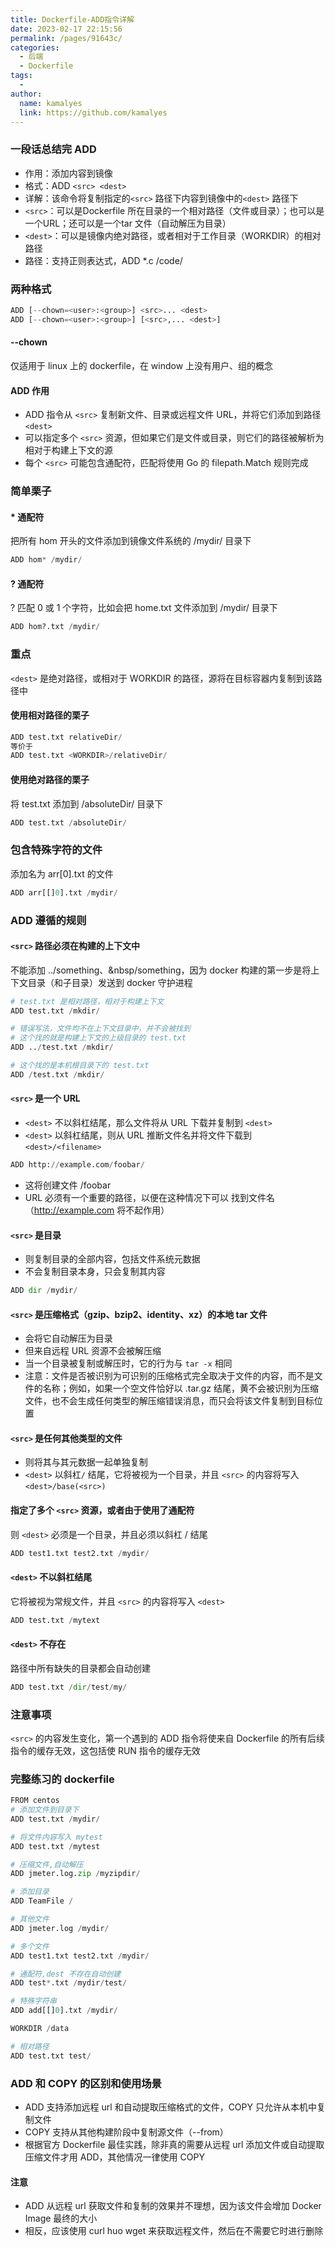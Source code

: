 ```yaml
---
title: Dockerfile-ADD指令详解
date: 2023-02-17 22:15:56
permalink: /pages/91643c/
categories:
  - 后端
  - Dockerfile
tags:
  - 
author: 
  name: kamalyes
  link: https://github.com/kamalyes
---
```

### 一段话总结完 ADD

- 作用：添加内容到镜像
- 格式：ADD `<src> <dest>` 
- 详解：该命令将复制指定的`<src>` 路径下内容到镜像中的`<dest>` 路径下
- `<src>`：可以是Dockerfile 所在目录的一个相对路径（文件或目录）；也可以是一个URL；还可以是一个tar 文件（自动解压为目录）
- `<dest>`：可以是镜像内绝对路径，或者相对于工作目录（WORKDIR）的相对路径
- 路径：支持正则表达式，ADD *.c /code/

### 两种格式

```python
ADD [--chown=<user>:<group>] <src>... <dest>
ADD [--chown=<user>:<group>] [<src>,... <dest>]
```

#### --chown

仅适用于 linux 上的 dockerfile，在 window 上没有用户、组的概念

#### ADD 作用

- ADD 指令从 `<src>` 复制新文件、目录或远程文件 URL，并将它们添加到路径 `<dest>`
- 可以指定多个 `<src>` 资源，但如果它们是文件或目录，则它们的路径被解析为相对于构建上下文的源
- 每个 `<src>` 可能包含通配符，匹配将使用 Go 的 filepath.Match 规则完成

### 简单栗子

#### * 通配符

把所有 hom 开头的文件添加到镜像文件系统的 /mydir/ 目录下

```python
ADD hom* /mydir/
```

#### ? 通配符

? 匹配 0 或 1 个字符，比如会把 home.txt 文件添加到 /mydir/ 目录下

```python
ADD hom?.txt /mydir/
```

### 重点

`<dest>` 是绝对路径，或相对于 WORKDIR 的路径，源将在目标容器内复制到该路径中

#### 使用相对路径的栗子

```python
ADD test.txt relativeDir/
等价于
ADD test.txt <WORKDIR>/relativeDir/
```

#### 使用绝对路径的栗子

将 test.txt 添加到 /absoluteDir/ 目录下

```python
ADD test.txt /absoluteDir/
```

### 包含特殊字符的文件

添加名为 arr[0].txt 的文件

```python
ADD arr[[]0].txt /mydir/
```

### ADD 遵循的规则
#### `<src>` 路径必须在构建的上下文中

不能添加 ../something、&nbsp/something，因为 docker 构建的第一步是将上下文目录（和子目录）发送到 docker 守护进程

```python
# test.txt 是相对路径，相对于构建上下文
ADD test.txt /mkdir/

# 错误写法，文件均不在上下文目录中，并不会被找到
# 这个找的就是构建上下文的上级目录的 test.txt
ADD ../test.txt /mkdir/

# 这个找的是本机根目录下的 test.txt
ADD /test.txt /mkdir/
```

#### `<src>` 是一个 URL

- `<dest>` 不以斜杠结尾，那么文件将从 URL 下载并复制到 `<dest>`
- `<dest>` 以斜杠结尾，则从 URL 推断文件名并将文件下载到 `<dest>/<filename>`

```python
ADD http://example.com/foobar/
```

- 这将创建文件 /foobar
- URL 必须有一个重要的路径，以便在这种情况下可以 找到文件名（http://example.com 将不起作用）

#### `<src>` 是目录

- 则复制目录的全部内容，包括文件系统元数据
- 不会复制目录本身，只会复制其内容

```python
ADD dir /mydir/
```

#### `<src>` 是压缩格式（gzip、bzip2、identity、xz）的本地 tar 文件

- 会将它自动解压为目录
- 但来自远程 URL 资源不会被解压缩
- 当一个目录被复制或解压时，它的行为与 `tar -x` 相同
- 注意：文件是否被识别为可识别的压缩格式完全取决于文件的内容，而不是文件的名称；例如，如果一个空文件恰好以 .tar.gz 结尾，黄不会被识别为压缩文件，也不会生成任何类型的解压缩错误消息，而只会将该文件复制到目标位置

#### `<src>` 是任何其他类型的文件

- 则将其与其元数据一起单独复制
- `<dest>` 以斜杠`/` 结尾，它将被视为一个目录，并且 `<src>` 的内容将写入`<dest>/base(<src>)`

#### 指定了多个 `<src>` 资源，或者由于使用了通配符
则 `<dest>` 必须是一个目录，并且必须以斜杠 / 结尾
```python
ADD test1.txt test2.txt /mydir/
```

#### `<dest>` 不以斜杠结尾
它将被视为常规文件，并且 `<src>` 的内容将写入 `<dest>`
```python
ADD test.txt /mytext
```

#### `<dest>` 不存在
路径中所有缺失的目录都会自动创建
```python
ADD test.txt /dir/test/my/
```

### 注意事项
`<src>` 的内容发生变化，第一个遇到的 ADD 指令将使来自 Dockerfile 的所有后续指令的缓存无效，这包括使 RUN 指令的缓存无效

### 完整练习的 dockerfile
```python
FROM centos
# 添加文件到目录下
ADD test.txt /mydir/

# 将文件内容写入 mytest
ADD test.txt /mytest

# 压缩文件,自动解压
ADD jmeter.log.zip /myzipdir/

# 添加目录
ADD TeamFile /

# 其他文件
ADD jmeter.log /mydir/

# 多个文件
ADD test1.txt test2.txt /mydir/

# 通配符,dest 不存在自动创建
ADD test*.txt /mydir/test/

# 特殊字符串
ADD add[[]0].txt /mydir/

WORKDIR /data

# 相对路径
ADD test.txt test/
```

### ADD 和 COPY 的区别和使用场景

- ADD 支持添加远程 url 和自动提取压缩格式的文件，COPY 只允许从本机中复制文件
- COPY 支持从其他构建阶段中复制源文件（--from）
- 根据官方 Dockerfile 最佳实践，除非真的需要从远程 url 添加文件或自动提取压缩文件才用 ADD，其他情况一律使用 COPY

#### 注意

- ADD 从远程 url 获取文件和复制的效果并不理想，因为该文件会增加 Docker Image 最终的大小
- 相反，应该使用 curl huo wget 来获取远程文件，然后在不需要它时进行删除
